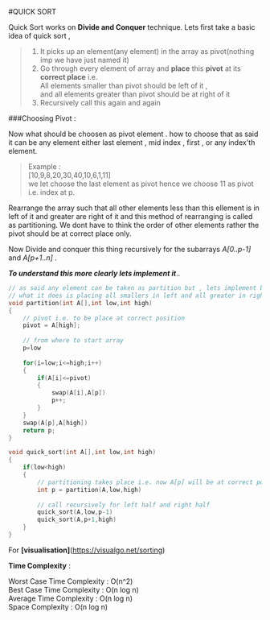 ﻿#QUICK SORT

Quick Sort works on **Divide and Conquer** technique. 
Lets first take a basic idea of quick sort , 

>1) It picks up an element(any element) in the array as pivot(nothing imp we have just named it) <br>
>2) Go through every element of array and **place** this **pivot** at its **correct place** i.e.<br>
   All elements smaller than pivot should be left of it ,<br>
   and all elements greater than pivot should be at right of it<br>
>3) Recursively call this again and again <br>


###Choosing Pivot :

Now what should be choosen as pivot element . how to choose that as said it can be any element either last element , mid index , first , or any index'th element.

>Example :<br> [10,9,8,20,30,40,10,6,1,11] <br>
>we let choose the last element as pivot hence we choose 11 as pivot i.e. index at p.

Rearrange the array such that all other elements less than this ellement is in left of it and greater are right of it and this method of rearranging is called as partitioning.
We dont have to think the order of other elements rather the pivot should be at correct place only.

Now Divide and conquer this thing recursively for the subarrays *A[0..p-1]* and *A[p+1..n]* .


***To understand this more clearly lets implement it***.. 


```c
// as said any element can be taken as partition but , lets implement by taking only the last element now 
// what it does is placing all smallers in left and all greater in right half 
void partition(int A[],int low,int high)
{
	// pivot i.e. to be place at correct position
	pivot = A[high];
	
	// from where to start array
	p=low
	
	for(i=low;i<=high;i++)
	{
		if(A[i]<=pivot)
		{
			swap(A[i],A[p])
			p++;
		}
	}
	swap(A[p],A[high])
	return p;
}

void quick_sort(int A[],int low,int high)
{
	if(low<high)
	{
		// partitioning takes place i.e. now A[p] will be at correct position
		int p = partition(A,low,high)
		
		// call recursively for left half and right half
		quick_sort(A,low,p-1)
		quick_sort(A,p+1,high)
	}
}
```

For **[visualisation]**(https://visualgo.net/sorting)
 
 
**Time Complexity** : 

Worst Case Time Complexity : O(n^2)<br>
Best Case Time Complexity : O(n log n)<br>
Average Time Complexity : O(n log n)<br>
Space Complexity : O(n log n)<br>

